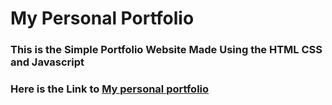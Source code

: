# My Personal Portfolio
### This is the Simple Portfolio Website Made Using the HTML CSS and Javascript

### Here is the Link to **[My personal portfolio](http://mananaggarwal.me/PersonalPortfolio/)**